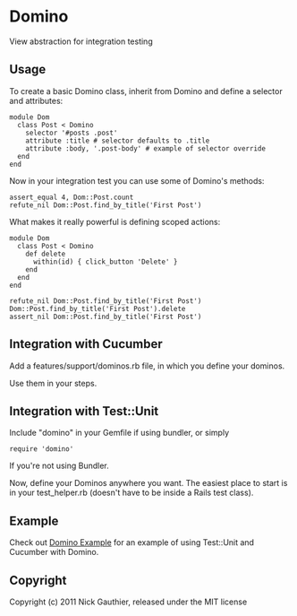 # Domino

View abstraction for integration testing

## Usage

To create a basic Domino class, inherit from Domino and
define a selector and attributes:

    module Dom
      class Post < Domino
        selector '#posts .post'
        attribute :title # selector defaults to .title
        attribute :body, '.post-body' # example of selector override
      end
    end

Now in your integration test you can use some of Domino's methods:

    assert_equal 4, Dom::Post.count
    refute_nil Dom::Post.find_by_title('First Post')

What makes it really powerful is defining scoped actions:

    module Dom
      class Post < Domino
        def delete
          within(id) { click_button 'Delete' }
        end
      end
    end

    refute_nil Dom::Post.find_by_title('First Post')
    Dom::Post.find_by_title('First Post').delete
    assert_nil Dom::Post.find_by_title('First Post')

## Integration with Cucumber

Add a features/support/dominos.rb file, in which you define your dominos.

Use them in your steps.

## Integration with Test::Unit

Include "domino" in your Gemfile if using bundler, or simply

    require 'domino'

If you're not using Bundler.

Now, define your Dominos anywhere you want. The easiest place to start is
in your test\_helper.rb (doesn't have to be inside a Rails test class).

## Example

Check out [Domino Example](http://github.com/ngauthier/domino_example) for an 
example of using Test::Unit and Cucumber with Domino.

## Copyright

Copyright (c) 2011 Nick Gauthier, released under the MIT license
